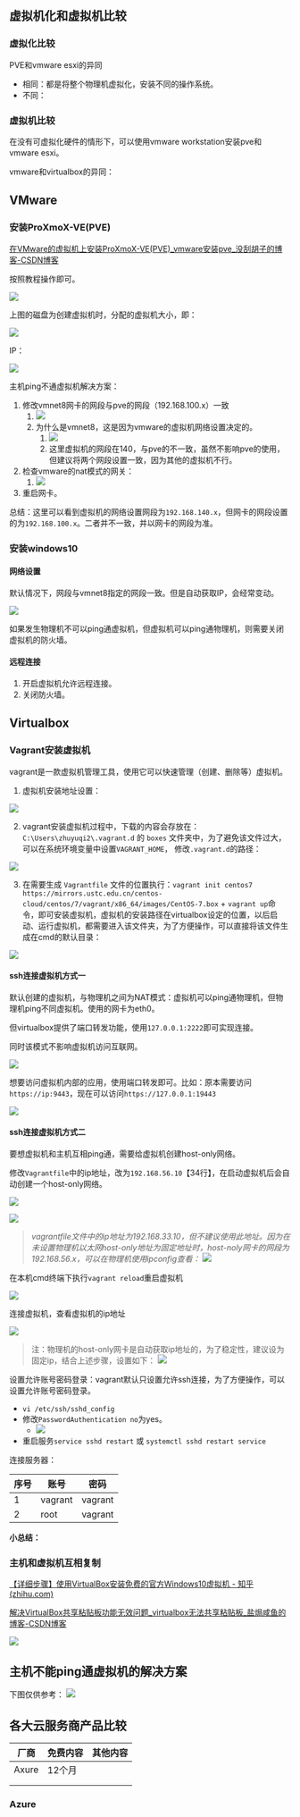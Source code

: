 ## 虚拟机化和虚拟机比较

### 虚拟化比较

PVE和vmware esxi的异同

- 相同：都是将整个物理机虚拟化，安装不同的操作系统。
- 不同：

### 虚拟机比较

在没有可虚拟化硬件的情形下，可以使用vmware workstation安装pve和vmware esxi。

vmware和virtualbox的异同：
## VMware

### 安装ProXmoX-VE(PVE)

[在VMware的虚拟机上安装ProXmoX-VE(PVE)_vmware安装pve_没刮胡子的博客-CSDN博客](https://blog.csdn.net/somken/article/details/113735401?ydreferer=aHR0cHM6Ly9jbi5iaW5nLmNvbS8%3D)

按照教程操作即可。

![](attachments/2023-06-25.png)

上图的磁盘为创建虚拟机时，分配的虚拟机大小，即：

![](attachments/2023-06-25-1.png)

IP：

![](attachments/2023-06-25-2.png)

主机ping不通虚拟机解决方案：

1. 修改vmnet8网卡的网段与pve的网段（192.168.100.x）一致
	1. ![](attachments/2023-06-25-3.png)
	2. 为什么是vmnet8，这是因为vmware的虚拟机网络设置决定的。
		1. ![](attachments/2023-06-25-4.png)
		2. 这里虚拟机的网段在140，与pve的不一致，虽然不影响pve的使用，但建议将两个网段设置一致，因为其他的虚拟机不行。
2. 检查vmware的nat模式的网关：
	1. ![](attachments/2023-07-30.png)
3. 重启网卡。

总结：这里可以看到虚拟机的网络设置网段为`192.168.140.x`，但网卡的网段设置的为`192.168.100.x`。二者并不一致，并以网卡的网段为准。

### 安装windows10

#### 网络设置

默认情况下，网段与vmnet8指定的网段一致。但是自动获取IP，会经常变动。

![](attachments/2023-07-08.png)

如果发生物理机不可以ping通虚拟机，但虚拟机可以ping通物理机，则需要关闭虚拟机的防火墙。

#### 远程连接

1. 开启虚拟机允许远程连接。
2. 关闭防火墙。

## Virtualbox

### Vagrant安装虚拟机

vagrant是一款虚拟机管理工具，使用它可以快速管理（创建、删除等）虚拟机。

1. 虚拟机安装地址设置：

![](attachments/2023-05-21.png)

2. vagrant安装虚拟机过程中，下载的内容会存放在：`C:\Users\zhuyuqi2\.vagrant.d` 的 `boxes` 文件夹中，为了避免该文件过大，可以在系统环境变量中设置`VAGRANT_HOME`， 修改`.vagrant.d`的路径：

![](attachments/2023-05-21-1.png)

3. 在需要生成 `Vagrantfile` 文件的位置执行：`vagrant init centos7 https://mirrors.ustc.edu.cn/centos-cloud/centos/7/vagrant/x86_64/images/CentOS-7.box` + `vagrant up`命令，即可安装虚拟机，虚拟机的安装路径在virtualbox设定的位置，以后启动、运行虚拟机，都需要进入该文件夹，为了方便操作，可以直接将该文件生成在cmd的默认目录：

![](attachments/2023-05-21-2.png)

#### ssh连接虚拟机方式一

默认创建的虚拟机，与物理机之间为NAT模式：虚拟机可以ping通物理机，但物理机ping不同虚拟机。使用的网卡为eth0。

但virtualbox提供了端口转发功能，使用`127.0.0.1:2222`即可实现连接。

同时该模式不影响虚拟机访问互联网。

![](attachments/2023-08-11.png)

想要访问虚拟机内部的应用，使用端口转发即可。比如：原本需要访问`https://ip:9443`，现在可以访问`https://127.0.0.1:19443`

![](attachments/2023-08-11-3.png)

#### ssh连接虚拟机方式二

要想虚拟机和主机互相ping通，需要给虚拟机创建host-only网络。

修改`Vagrantfile`中的ip地址，改为`192.168.56.10`【34行】，在启动虚拟机后会自动创建一个host-only网络。

![](https://cdn.nlark.com/yuque/0/2022/png/1604140/1659017524913-55f5589d-4f88-4746-aa4e-e00c74ffc7d8.png)

![](attachments/2023-08-11-1.png)

> *vagrantfile文件中的ip地址为192.168.33.10，但不建议使用此地址。因为在未设置物理机以太网host-only地址为固定地址时，host-noly网卡的网段为192.168.56.x，可以在物理机使用ipconfig查看：*
> ![](attachments/2023-08-11-2.png)

在本机cmd终端下执行`vagrant reload`重启虚拟机

![](https://cdn.nlark.com/yuque/0/2022/png/1604140/1659017727328-1db4e07c-f275-46ac-b3fd-51a698256496.png)

连接虚拟机，查看虚拟机的ip地址

![](https://cdn.nlark.com/yuque/0/2022/png/1604140/1659017816117-bfb71424-6207-439a-9c2f-a456072e0463.png)

> 注：物理机的host-only网卡是自动获取ip地址的，为了稳定性，建议设为固定ip，结合上述步骤，设置如下：
> ![](attachments/2023-08-05.png)

设置允许账号密码登录：vagrant默认只设置允许ssh连接，为了方便操作，可以设置允许账号密码登录。

- `vi /etc/ssh/sshd_config`
- 修改`PasswordAuthentication no`为yes。
	- ![](https://cdn.nlark.com/yuque/0/2022/png/1604140/1666755249804-a0666161-fbfd-49a8-8250-3f3ecdbb4a72.png)
- 重启服务`service sshd restart` 或 `systemctl sshd restart service` 

连接服务器：

| 序号 | 账号    | 密码    | 
| ---- | ------- | ------- |
| 1    | vagrant | vagrant |
| 2    | root    | vagrant |


**小总结：**
### 主机和虚拟机互相复制

[【详细步骤】使用VirtualBox安装免费的官方Windows10虚拟机 - 知乎 (zhihu.com)](https://zhuanlan.zhihu.com/p/184204996)

[解决VirtualBox共享粘贴板功能无效问题_virtualbox无法共享粘贴板_盐焗咸鱼的博客-CSDN博客](https://blog.csdn.net/qq_33215865/article/details/88916461)

![](attachments/2023-05-29.png)

## 主机不能ping通虚拟机的解决方案

下图仅供参考：
![](attachments/2023-06-01.png)

## 各大云服务商产品比较

| 厂商  | 免费内容 | 其他内容 | 
| ----- | -------- | -------- |
| Axure | 12个月   |          |
|       |          |          |
|       |          |          |

### Azure

